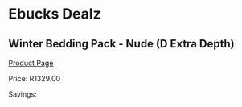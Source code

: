 
# Ebucks Dealz
## Winter Bedding Pack - Nude (D Extra Depth)
[Product Page](https://www.ebucks.com/web/shop/productSelected.do?prodId=492167681&catId=704984344)

Price: R1329.00

Savings: 


	